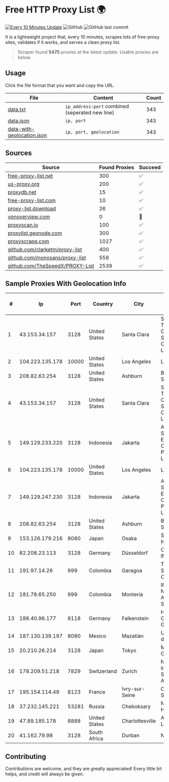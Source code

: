 
# Free HTTP Proxy List 🌍

[![Every 10 Minutes Update](https://github.com/mertguvencli/http-proxy-list/actions/workflows/main.yml/badge.svg?branch=main)](https://github.com/mertguvencli/http-proxy-list/actions/workflows/main.yml)
![GitHub](https://img.shields.io/github/license/mertguvencli/http-proxy-list)
![GitHub last commit](https://img.shields.io/github/last-commit/mertguvencli/http-proxy-list)

It is a lightweight project that, every 10 minutes, scrapes lots of free-proxy sites, validates if it works, and serves a clean proxy list.


> Scraper found **5475** proxies at the latest update. Usable proxies are below.

## Usage

Click the file format that you want and copy the URL.


|File|Content|Count|
|----|-------|-----|
|[data.txt](https://raw.githubusercontent.com/mertguvencli/http-proxy-list/main/proxy-list/data.txt)|`ip_address:port` combined (seperated new line)|343|
|[data.json](https://raw.githubusercontent.com/mertguvencli/http-proxy-list/main/proxy-list/data.json)|`ip, port`|343|
|[data-with-geolocation.json](https://raw.githubusercontent.com/mertguvencli/http-proxy-list/main/proxy-list/data-with-geolocation.json)|`ip, port, geolocation`|343|

## Sources

|Source|Found Proxies|Succeed|
|------|-------------|-------|
|[free-proxy-list.net](https://free-proxy-list.net)|300|✅|
|[us-proxy.org](https://www.us-proxy.org)|200|✅|
|[proxydb.net](http://proxydb.net)|15|✅|
|[free-proxy-list.com](https://free-proxy-list.com/?page=&port=&type%5B%5D=http&type%5B%5D=https&up_time=0&search=Search)|10|✅|
|[proxy-list.download](https://www.proxy-list.download/HTTP)|26|✅|
|[vpnoverview.com](https://vpnoverview.com/privacy/anonymous-browsing/free-proxy-servers)|0|🚫|
|[proxyscan.io](https://www.proxyscan.io)|100|✅|
|[proxylist.geonode.com](https://proxylist.geonode.com/api/proxy-list?limit=300&page=1&sort_by=lastChecked&sort_type=desc&protocols=http,https)|300|✅|
|[proxyscrape.com](https://api.proxyscrape.com/v2/?request=displayproxies&protocol=http&timeout=10000&country=all&ssl=all&anonymity=all)|1027|✅|
|[github.com/clarketm/proxy-list](https://raw.githubusercontent.com/clarketm/proxy-list/master/proxy-list-raw.txt)|400|✅|
|[github.com/monosans/proxy-list](https://raw.githubusercontent.com/monosans/proxy-list/main/proxies/http.txt)|558|✅|
|[github.com/TheSpeedX/PROXY-List](https://raw.githubusercontent.com/TheSpeedX/PROXY-List/master/http.txt)|2539|✅|


## Sample Proxies With Geolocation Info

|#|Ip|Port|Country|City|Internet Service Provider|
|-|--|----|-------|----|-------------------------|
|1|43.153.34.157|3128|United States|Santa Clara|Shenzhen Tencent Computer Systems Company Limited|
|2|104.223.135.178|10000|United States|Los Angeles|LayerHost|
|3|208.82.63.254|3128|United States|Ashburn|Bernardi Sounds|
|4|43.153.34.157|3128|United States|Santa Clara|Shenzhen Tencent Computer Systems Company Limited|
|5|149.129.233.220|3128|Indonesia|Jakarta|Alibaba.com Singapore E-Commerce Private Limited|
|6|104.223.135.178|10000|United States|Los Angeles|LayerHost|
|7|149.129.247.230|3128|Indonesia|Jakarta|Alibaba.com Singapore E-Commerce Private Limited|
|8|208.82.63.254|3128|United States|Ashburn|Bernardi Sounds|
|9|153.126.179.216|8080|Japan|Osaka|SAKURA Internet Inc.|
|10|82.208.23.113|3128|Germany|Düsseldorf|Casablanca INT|
|11|191.97.14.26|999|Colombia|Garagoa|TV AZTECA SUCURSAL COLOMBIA|
|12|181.78.65.250|999|Colombia|Montería|IFX Networks Argentina S.R.L|
|13|188.40.96.177|8118|Germany|Falkenstein|Hetzner Online GmbH|
|14|187.130.139.197|8080|Mexico|Mazatlán|Uninet S.A. de C.V.|
|15|20.210.26.214|3128|Japan|Tokyo|Microsoft Corporation|
|16|178.209.51.218|7829|Switzerland|Zurich|Nine Internet Solutions AG|
|17|195.154.114.49|8123|France|Ivry-sur-Seine|Online S.A.S.|
|18|37.232.145.221|53281|Russia|Cheboksary|Net By Net Holding LLC|
|19|47.89.185.178|8888|United States|Charlottesville|Alibaba.com LLC|
|20|41.162.79.98|3128|South Africa|Durban|Neotel GAU|



## Contributing

Contributions are welcome, and they are greatly appreciated! Every
little bit helps, and credit will always be given.

